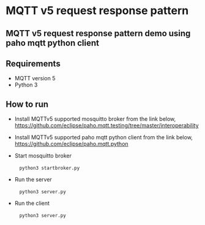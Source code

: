# MQTT v5 request response pattern
## MQTT v5 request response pattern demo using paho mqtt python client

## Requirements

- MQTT version 5
- Python 3

## How to run

- Install MQTTv5 supported mosquitto broker from the link below,
https://github.com/eclipse/paho.mqtt.testing/tree/master/interoperability

- Install MQTTv5 supported paho mqtt python client from the link below,
https://github.com/eclipse/paho.mqtt.python

- Start mosquitto broker

&nbsp;&nbsp;&nbsp;&nbsp;&nbsp;&nbsp;&nbsp;&nbsp; `` python3 startbroker.py ``

- Run the server

&nbsp;&nbsp;&nbsp;&nbsp;&nbsp;&nbsp;&nbsp;&nbsp;    `` python3 server.py ``

- Run the client

&nbsp;&nbsp;&nbsp;&nbsp;&nbsp;&nbsp;&nbsp;&nbsp;    `` python3 server.py ``

